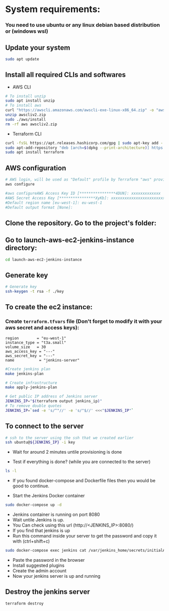 # System requirements:

### You need to use ubuntu or any linux debian based distribution or (windows wsl)

## Update your system

```sh
sudo apt update
```
## Install all required CLIs and softwares
* AWS CLI

``` sh
# To install unzip
sudo apt install unzip
# To install aws
curl "https://awscli.amazonaws.com/awscli-exe-linux-x86_64.zip" -o "awscliv2.zip"
unzip awscliv2.zip
sudo ./aws/install
rm -rf aws awscliv2.zip
```

* Terraform CLI

``` sh
curl -fsSL https://apt.releases.hashicorp.com/gpg | sudo apt-key add -
sudo apt-add-repository "deb [arch=$(dpkg --print-architecture)] https://apt.releases.hashicorp.com $(lsb_release -cs) main"
sudo apt install terraform
```

## AWS configuration
``` sh
# AWS login, will be used as "Default" profile by Terraform "aws" provider
aws configure

#aws configureAWS Access Key ID [****************4DUN]: xxxxxxxxxxxxx
#AWS Secret Access Key [****************XyKb]: xxxxxxxxxxxxxxxxxxxxxxxxxxxxxxxxx
#Default region name [eu-west-1]: eu-west-1
#Default output format [None]: 
```

## Clone the repository. Go to the project's folder:

## Go to launch-aws-ec2-jenkins-instance directory:
```sh
cd launch-aws-ec2-jenkins-instance
```

## Generate key
```sh
# Generate key
ssh-keygen -t rsa -f ./key
```

## To create the ec2 instance:


### Create `terraform.tfvars` file (Don't forget to modify it with your aws secret and access keys):

```
region        = "eu-west-1"
instance_type = "t3a.small"
volume_size   = 30
aws_access_key = "---"
aws_secret_key = "---"
name           = "jenkins-server"

```


```sh
#Create jenkins plan
make jenkins-plan

# Create infrastructure
make apply-jenkins-plan

# Get public IP address of Jenkins server
JENKINS_IP="$(terraform output jenkins_ip)"
# To remove double quotes
JENKINS_IP=`sed -e 's/^"//' -e 's/"$//' <<<"$JENKINS_IP"`
```


## To connect to the server


```sh
# ssh to the server using the ssh that we created earlier
ssh ubuntu@${JENKINS_IP} -i key
```
- Wait for around 2 minutes untile provisioning is done

- Test if everything is done? (while you are connected to the server)
```sh
ls -l
```
- If you found docker-compose and Dockerfile files then you would be good to continue.

- Start the Jenkins Docker container
```sh
sudo docker-compose up -d
```
- Jenkins container is running on port 8080
- Wait untile Jenkins is up.
- You Can check using this url (http://<JENKINS_IP>:8080/)
- If you find that jenkins is up
- Run this command inside your server to get the password and copy it with (ctrl+shift+c)

```sh
sudo docker-compose exec jenkins cat /var/jenkins_home/secrets/initialAdminPassword
```

- Paste the password in the browser
- Install suggested plugins
- Create the admin account
- Now your jenkins server is up and running

## Destroy the jenkins server
```sh
terraform destroy
```